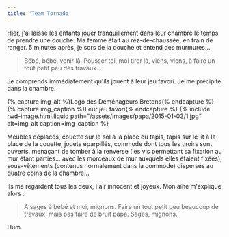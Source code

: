 ```yaml
---
title: 'Team Tornado'
---
```


Hier, j'ai laissé les enfants jouer tranquillement dans leur chambre le temps de
prendre une douche. Ma femme était au rez-de-chaussée, en train de ranger. 5
minutes après, je sors de la douche et entend des murmures...

> Bébé, bébé, venir là. Pousser toi, moi tirer là, viens, viens, à faire un tout
> petit peu des travaux...

Je comprends immédiatement qu'ils jouent à leur jeu favori. Je me précipite dans
la chambre.

{% capture img_alt %}Logo des Déménageurs Bretons{% endcapture %}
{% capture img_caption %}Leur jeu favori{% endcapture %}
{% include rwd-image.html.liquid
path="/assets/images/papa/2015-01-03/1.jpg"
alt=img_alt
caption=img_caption
%}

Meubles déplacés, couette sur le sol à la place du tapis, tapis sur le lit à la
place de la couette, jouets éparpillés, commode dont tous les tiroirs sont
ouverts, menaçant de tomber à la renverse (les vis permettant sa fixation au mur
étant parties... avec les morceaux de mur auxquels elles étaient fixées),
sous-vêtements (contenus normalement dans la commode) dispersés au quatre coins
de la chambre...

Ils me regardent tous les deux, l'air innocent et joyeux. Mon aîné m'explique
alors :

> A sages à bébé et moi, mignons. Faire un tout petit peu beaucoup de travaux,
> mais pas faire de bruit papa. Sages, mignons.

Hum.

